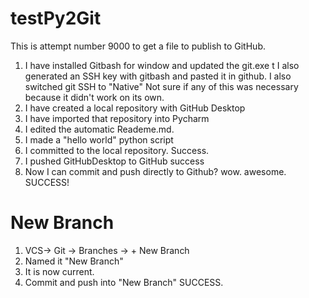 # testPy2Git
This is attempt number 9000 to get a file to publish to GitHub.
1.  I have installed Gitbash for window and updated the git.exe t
    I also generated an SSH key with gitbash and pasted it in github.
    I also switched git SSH to "Native"
    Not sure if any of this was necessary because it didn't work on its own.
2. I have created a local repository with GitHub Desktop
3. I have imported that repository into Pycharm
4.  I edited the automatic Reademe.md.
5.  I made a "hello world" python script
6.  I committed to the local repository. Success.
7.  I pushed GitHubDesktop to GitHub success
8. Now I can commit and push directly to Github? wow. awesome.
SUCCESS!

# New Branch
1. VCS-> Git -> Branches -> + New Branch
2. Named it "New Branch"
3. It is now current.
4. Commit and push into "New Branch"
SUCCESS.